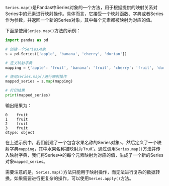 
`Series.map()`是Pandas中Series对象的一个方法，用于根据提供的映射关系对Series中的元素进行映射操作。具体而言，它接受一个映射函数、字典或者Series作为参数，并返回一个新的Series对象，其中每个元素都被映射为对应的值。

下面是使用`Series.map()`方法的示例：

```python
import pandas as pd

# 创建一个Series对象
s = pd.Series(['apple', 'banana', 'cherry', 'durian'])

# 定义映射字典
mapping = {'apple': 'fruit', 'banana': 'fruit', 'cherry': 'fruit', 'durian': 'fruit'}

# 使用Series.map()进行映射操作
mapped_series = s.map(mapping)

# 打印结果
print(mapped_series)
```

输出结果为：
```
0    fruit
1    fruit
2    fruit
3    fruit
dtype: object
```

在上述示例中，我们创建了一个包含水果名称的Series对象`s`，然后定义了一个映射字典`mapping`，其中水果名称被映射为'fruit'。通过调用`Series.map()`方法并传入映射字典，我们将Series中的每个元素映射为对应的值，生成了一个新的Series对象`mapped_series`。

需要注意的是，`Series.map()`方法只能用于映射操作，而无法进行复杂的数据转换。如果需要进行更复杂的操作，可以使用`Series.apply()`方法。